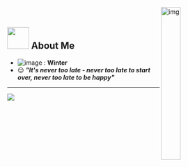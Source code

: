 <img src="https://c.tenor.com/whgQwNlVvNkAAAAi/xero-code.gif" alt="img" width="30%" align="right"/>
<br>

## <img src="https://raw.githubusercontent.com/nixin72/nixin72/master/wave.gif" width="50px"></img> About Me

- ![image](https://github.com/Devphuongnam/Devphuongnam/assets/93307947/ed3d857b-bf39-4708-95ac-afe8ca422bac)
: **Winter**
- :relieved: ***"It's never too late - never too late to start over, never too late to be happy"***

---
[![](https://visitcount.itsvg.in/api?id=hieumilo2k&icon=6&color=3&pretty=false)](https://visitcount.itsvg.in)
